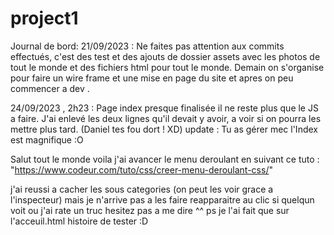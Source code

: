 # project1 
Journal de bord:
21/09/2023 : Ne faites pas attention aux commits effectués, c'est des test et des ajouts de dossier assets 
avec les photos de tout le monde et des fichiers html pour tout le monde.
Demain on s'organise pour faire un wire frame et une mise en page du site et apres on peu commencer a dev .

24/09/2023 , 2h23 : Page index presque finalisée il ne reste plus que le JS a faire. J'ai enlevé les deux lignes qu'il devait y avoir, a voir si on pourra les mettre plus tard.
(Daniel tes fou dort ! XD)
update : Tu as gérer mec l'Index est magnifique :O

Salut tout le monde voila j'ai avancer le menu deroulant en suivant ce tuto : "https://www.codeur.com/tuto/css/creer-menu-deroulant-css/"

j'ai reussi a cacher les sous categories (on peut les voir grace a l'inspecteur) mais je n'arrive pas a les faire reapparaitre au clic si quelqun voit ou j'ai rate un truc hesitez pas a me dire ^^ 
ps je l'ai fait que sur l'acceuil.html histoire de tester :D